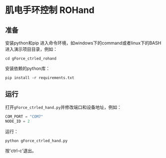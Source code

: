 # 肌电手环控制 ROHand

## 准备

安装python和pip
进入命令环境，如windows下的command或者linux下的BASH
进入演示项目目录，例如：

```SHELL
cd gForce_ctrled_rohand
```

安装依赖的python库：

```SHELL
pip install -r requirements.txt
```

## 运行

打开`gForce_ctrled_hand.py`并修改端口和设备地址，例如：

```python
COM_PORT = "COM7"
NODE_ID = 2
```

运行：

```python
python gForce_ctrled_hand.py
```

按'ctrl-c'退出。
